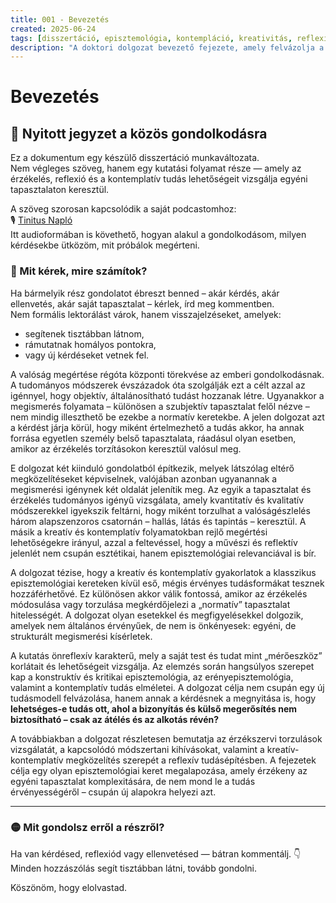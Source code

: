 ```yaml
---
title: 001 - Bevezetés
created: 2025-06-24
tags: [disszertáció, episztemológia, kontempláció, kreativitás, reflexió]
description: "A doktori dolgozat bevezető fejezete, amely felvázolja a szubjektív tapasztalat és a kreatív megértés kapcsolatát, valamint az alternatív tudásformák lehetőségét torzított érzékelés esetén."
---
```

# Bevezetés
## 🧭 Nyitott jegyzet a közös gondolkodásra

Ez a dokumentum egy készülő disszertáció munkaváltozata.  
Nem végleges szöveg, hanem egy kutatási folyamat része — amely az érzékelés, reflexió és a kontemplatív tudás lehetőségeit vizsgálja egyéni tapasztalaton keresztül.

A szöveg szorosan kapcsolódik a saját podcastomhoz:  
🎙 [Tinitus Napló](https://tinnitus.pods-blitz.org/)  
Itt audioformában is követhető, hogyan alakul a gondolkodásom, milyen kérdésekbe ütközöm, mit próbálok megérteni.

### 💬 Mit kérek, mire számítok?

Ha bármelyik rész gondolatot ébreszt benned – akár kérdés, akár ellenvetés, akár saját tapasztalat – kérlek, írd meg kommentben.  
Nem formális lektorálást várok, hanem visszajelzéseket, amelyek:

- segítenek tisztábban látnom,  
- rámutatnak homályos pontokra,  
- vagy új kérdéseket vetnek fel.  


A valóság megértése régóta központi törekvése az emberi gondolkodásnak. A tudományos módszerek évszázadok óta szolgálják ezt a célt azzal az igénnyel, hogy objektív, általánosítható tudást hozzanak létre. Ugyanakkor a megismerés folyamata – különösen a szubjektív tapasztalat felől nézve – nem mindig illeszthető be ezekbe a normatív keretekbe. A jelen dolgozat azt a kérdést járja körül, hogy miként értelmezhető a tudás akkor, ha annak forrása egyetlen személy belső tapasztalata, ráadásul olyan esetben, amikor az érzékelés torzításokon keresztül valósul meg.

E dolgozat két kiinduló gondolatból építkezik, melyek látszólag eltérő megközelítéseket képviselnek, valójában azonban ugyanannak a megismerési igénynek két oldalát jelenítik meg. Az egyik a tapasztalat és érzékelés tudományos igényű vizsgálata, amely kvantitatív és kvalitatív módszerekkel igyekszik feltárni, hogy miként torzulhat a valóságészlelés három alapszenzoros csatornán – hallás, látás és tapintás – keresztül. A másik a kreatív és kontemplatív folyamatokban rejlő megértési lehetőségekre irányul, azzal a feltevéssel, hogy a művészi és reflektív jelenlét nem csupán esztétikai, hanem episztemológiai relevanciával is bír.

A dolgozat tézise, hogy a kreatív és kontemplatív gyakorlatok a klasszikus episztemológiai kereteken kívül eső, mégis érvényes tudásformákat tesznek hozzáférhetővé. Ez különösen akkor válik fontossá, amikor az érzékelés módosulása vagy torzulása megkérdőjelezi a „normatív” tapasztalat hitelességét. A dolgozat olyan esetekkel és megfigyelésekkel dolgozik, amelyek nem általános érvényűek, de nem is önkényesek: egyéni, de strukturált megismerési kísérletek.

A kutatás önreflexív karakterű, mely a saját test és tudat mint „mérőeszköz” korlátait és lehetőségeit vizsgálja. Az elemzés során hangsúlyos szerepet kap a konstruktív és kritikai episztemológia, az erényepisztemológia, valamint a kontemplatív tudás elméletei. A dolgozat célja nem csupán egy új tudásmodell felvázolása, hanem annak a kérdésnek a megnyitása is, hogy **lehetséges-e tudás ott, ahol a bizonyítás és külső megerősítés nem biztosítható – csak az átélés és az alkotás révén?**

A továbbiakban a dolgozat részletesen bemutatja az érzékszervi torzulások vizsgálatát, a kapcsolódó módszertani kihívásokat, valamint a kreatív-kontemplatív megközelítés szerepét a reflexív tudásépítésben. A fejezetek célja egy olyan episztemológiai keret megalapozása, amely érzékeny az egyéni tapasztalat komplexitására, de nem mond le a tudás érvényességéről – csupán új alapokra helyezi azt.

---

### 🟡 Mit gondolsz erről a részről?

Ha van kérdésed, reflexiód vagy ellenvetésed — bátran kommentálj. 👇  
Minden hozzászólás segít tisztábban látni, tovább gondolni.

Köszönöm, hogy elolvastad.
